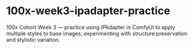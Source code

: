 # 100x-week3-ipadapter-practice
100x Cohort Week 3 — practice using IPAdapter in ComfyUI to apply multiple styles to base images, experimenting with structure preservation and stylistic variation.
